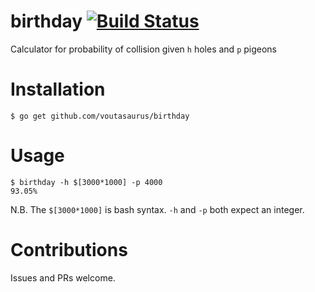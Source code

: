 birthday [![Build Status](https://travis-ci.org/voutasaurus/birthday.svg?branch=master)](https://travis-ci.org/voutasaurus/birthday)
=======

Calculator for probability of collision given `h` holes and `p` pigeons

Installation
============

```
$ go get github.com/voutasaurus/birthday
```

Usage
=====

```
$ birthday -h $[3000*1000] -p 4000
93.05%
```

N.B. The `$[3000*1000]` is bash syntax. `-h` and `-p` both expect an integer.

Contributions
=============

Issues and PRs welcome.

